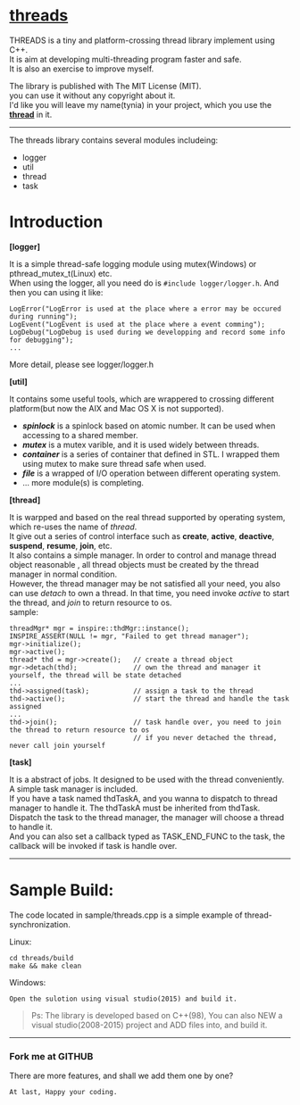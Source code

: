 # [threads](https://github.com/tynia/threads)
THREADS is a tiny and platform-crossing thread library implement using C++.  
It is aim at developing multi-threading program faster and safe.  
It is also an exercise to improve myself.  

The library is published with The MIT License (MIT).  
you can use it without any copyright about it.  
I'd like you will leave my name(tynia) in your project, which you use the [**thread**](https://github.com/tynia/threads) in it.

---
The threads library contains several modules includeing:
- logger
- util
- thread
- task

# Introduction
**[logger]** 

It is a simple thread-safe logging module using mutex(Windows) or pthread_mutex_t(Linux) etc.  
When using the logger, all you need do is ```#include logger/logger.h```. And then you can using it like:
```
LogError("LogError is used at the place where a error may be occured during running");
LogEvent("LogEvent is used at the place where a event comming");
LogDebug("LogDebug is used during we developping and record some info for debugging");
...
```
More detail, please see logger/logger.h


**[util]**

It contains some useful tools, which are wrappered to crossing different platform(but now the AIX and Mac OS X is not supported).
- ***spinlock***  is a spinlock based on atomic number. It can be used when accessing to a shared member.  
- ***mutex***     is a mutex varible, and it is used widely between threads.  
- ***container*** is a series of container that defined in STL. I wrapped them using mutex to make sure thread safe when used.  
- ***file***      is a wrapped of I/O operation between different operating system.  
- ... more module(s) is completing.

**[thread]**

It is warpped and based on the real thread supported by operating system, which re-uses the name of *thread*.  
It give out a series of control interface such as **create**, **active**, **deactive**, **suspend**, **resume**, **join**, etc.   
It also contains a simple manager. In order to control and manage thread object reasonable , all thread objects must be created by the thread manager in normal condition.   
However, the thread manager may be not satisfied all your need, you also can use *detach* to own a thread. In that time, you need invoke *active* to start the thread, and *join* to return resource to os.  
sample:
```
threadMgr* mgr = inspire::thdMgr::instance();
INSPIRE_ASSERT(NULL != mgr, "Failed to get thread manager");
mgr->initialize();
mgr->active();
thread* thd = mgr->create();   // create a thread object
mgr->detach(thd);              // own the thread and manager it yourself, the thread will be state detached
...
thd->assigned(task);           // assign a task to the thread
thd->active();                 // start the thread and handle the task assigned
...
thd->join();                   // task handle over, you need to join the thread to return resource to os
                               // if you never detached the thread, never call join yourself
```


**[task]**

It is a abstract of jobs. It designed to be used with the thread conveniently. A simple task manager is included.  
If you have a task named thdTaskA, and you wanna to dispatch to thread manager to handle it. The thdTaskA must be inherited from thdTask.  
Dispatch the task to the thread manager, the manager will choose a thread to handle it.  
And you can also set a callback typed as TASK_END_FUNC to the task, the callback will be invoked if task is handle over.

 
---
# Sample Build:
The code located in sample/threads.cpp is a simple example of thread-synchronization.

Linux:
```
cd threads/build
make && make clean
```
   
Windows:
```
Open the sulotion using visual studio(2015) and build it.
```
> Ps: The library is developed based on C++(98), You can also NEW a visual studio(2008-2015) project and ADD files into, and build it.
   
---------------------------
### Fork me at GITHUB
There are more features, and shall we add them one by one?

```At last, Happy your coding.```

